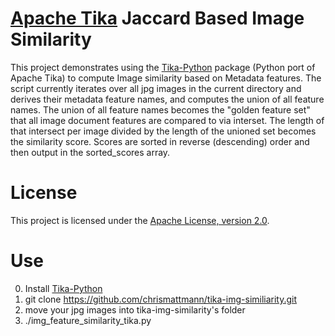 [Apache Tika](http://tika.apache.org/) Jaccard Based Image Similarity
===

This project demonstrates using the [Tika-Python](http://github.com/chrismattmann/tika-python)
package (Python port of Apache Tika) to compute Image similarity based on Metadata features.
The script currently iterates over all jpg images in the current directory and derives their
metadata feature names, and computes the union of all feature names. The union of all feature
names becomes the "golden feature set" that all image document features are compared to via
interset. The length of that intersect per image divided by the length of the unioned set 
becomes the similarity score. Scores are sorted in reverse (descending) order and then output
in the sorted_scores array.

License
===

This project is licensed under the [Apache License, version 2.0](http://www.apache.org/licenses/LICENSE-2.0).


Use
===

0. Install [Tika-Python](http://github.com/chrismattmann/tika-python)
1. git clone https://github.com/chrismattmann/tika-img-similiarity.git
2. move your jpg images into tika-img-similarity's folder
3. ./img_feature_similarity_tika.py


